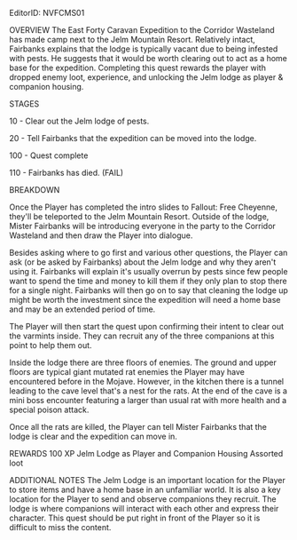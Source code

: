 EditorID: NVFCMS01

OVERVIEW
The East Forty Caravan Expedition to the Corridor Wasteland has made camp next to the Jelm Mountain Resort. Relatively intact, Fairbanks explains that the lodge is typically vacant due to being infested with pests. He suggests that it would be worth clearing out to act as a home base for the expedition. Completing this quest rewards the player with dropped enemy loot, experience, and unlocking the Jelm lodge as player & companion housing.

STAGES

10 - Clear out the Jelm lodge of pests. 

20 - Tell Fairbanks that the expedition can be moved into the lodge. 

100 - Quest complete

110 - Fairbanks has died. (FAIL)

BREAKDOWN

Once the Player has completed the intro slides to Fallout: Free Cheyenne, they'll be teleported to the Jelm Mountain Resort. Outside of the lodge, Mister Fairbanks will be introducing everyone in the party to the Corridor Wasteland and then draw the Player into dialogue.

Besides asking where to go first and various other questions, the Player can ask (or be asked by Fairbanks) about the Jelm lodge and why they aren't using it. Fairbanks will explain it's usually overrun by pests since few people want to spend the time and money to kill them if they only plan to stop there for a single night. Fairbanks will then go on to say that cleaning the lodge up might be worth the investment since the expedition will need a home base and may be an extended period of time. 

The Player will then start the quest upon confirming their intent to clear out the varmints inside. They can recruit any of the three companions at this point to help them out. 

Inside the lodge there are three floors of enemies. The ground and upper floors are typical giant mutated rat enemies the Player may have encountered before in the Mojave. However, in the kitchen there is a tunnel leading to the cave level that's a nest for the rats. At the end of the cave is a mini boss encounter featuring a larger than usual rat with more health and a special poison attack. 

Once all the rats are killed, the Player can tell Mister Fairbanks that the lodge is clear and the expedition can move in. 

REWARDS
100 XP
Jelm Lodge as Player and Companion Housing
Assorted loot

ADDITIONAL NOTES
The Jelm Lodge is an important location for the Player to store items and have a home base in an unfamiliar world. It is also a key location for the Player to send and observe companions they recruit. The lodge is where companions will interact with each other and express their character. This quest should be put right in front of the Player so it is difficult to miss the content.  